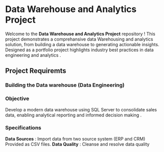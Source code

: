 # Data Warehouse and Analytics Project 

Welcome to the **Data Warehouse and Analytics Project** repository !
This project demonstrates a comprehansive data Warehousing and analytics solution, from building a data warehouse to generating actionable insights. Designed  as a portfolio project highlights industry best practices in data engineering and analytics .

## Project Requiremts 

### Building the Data warehouse (Data Engineering) 

### Objective 

Develop a modern data warehouse using SQL Server to consolidate sales data, enabling analytical reporting and informed decision making .

### Specifications 
**Data Sources** : Import data from two source system (ERP and CRM) Provided as CSV files.
**Data Quality** : Cleanse and resolve  data quality 

